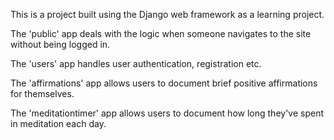 This is a project built using the Django web framework as a learning project.

The 'public' app deals with the logic when someone navigates to the site without being logged in.

The 'users' app handles user authentication, registration etc.

The 'affirmations' app allows users to document brief positive affirmations for themselves.

The 'meditationtimer' app allows users to document how long they've spent in meditation each day.